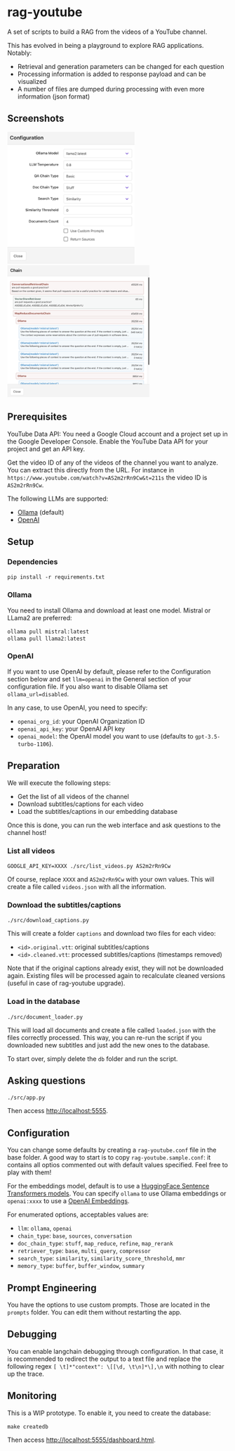 # rag-youtube

A set of scripts to build a RAG from the videos of a YouTube channel.

This has evolved in being a playground to explore RAG applications. Notably:
- Retrieval and generation parameters can be changed for each question
- Processing information is added to response payload and can be visualized
- A number of files are dumped during processing with even more information (json format)

## Screenshots

<span>
<img src="doc/configuration.png" height="300"/>
&nbsp;&nbsp;&nbsp;&nbsp;
<img src="doc/chain.png" height="300"/>
</span>

## Prerequisites

YouTube Data API: You need a Google Cloud account and a project set up in the Google Developer Console. Enable the YouTube Data API for your project and get an API key.

Get the video ID of any of the videos of the channel you want to analyze. You can extract this directly from the URL. For instance in `https://www.youtube.com/watch?v=AS2m2rRn9Cw&t=211s` the video ID is `AS2m2rRn9Cw`.

The following LLMs are supported:
- [Ollama](https://ollama.ai) (default)
- [OpenAI](https://openai.com)

## Setup

### Dependencies

```
pip install -r requirements.txt
```

### Ollama

You need to install Ollama and download at least one model. Mistral or LLama2 are preferred:

```
ollama pull mistral:latest
ollama pull llama2:latest
```

### OpenAI

If you want to use OpenAI by default, please refer to the Configuration section below and set `llm=openai` in the General section of your configuration file. If you also want to disable Ollama set `ollama_url=disabled`.

In any case, to use OpenAI, you need to specify:
- `openai_org_id`: your OpenAI Organization ID
- `openai_api_key`: your OpenAI API key
- `openai_model`: the OpenAI model you want to use (defaults to `gpt-3.5-turbo-1106`).


## Preparation

We will execute the following steps:

- Get the list of all videos of the channel
- Download subtitles/captions for each video
- Load the subtitles/captions in our embedding database

Once this is done, you can run the web interface and ask questions to the channel host!

### List all videos

```
GOOGLE_API_KEY=XXXX ./src/list_videos.py AS2m2rRn9Cw
```

Of course, replace `XXXX` and `AS2m2rRn9Cw` with your own values. This will create a file called `videos.json` with all the information.

### Download the subtitles/captions

```
./src/download_captions.py
```

This will create a folder `captions` and download two files for each video:
- `<id>.original.vtt`: original subtitles/captions
- `<id>.cleaned.vtt`: processed subtitles/captions (timestamps removed)

Note that if the original captions already exist, they will not be downloaded again. Existing files will be processed again to recalculate cleaned versions (useful in case of rag-youtube upgrade).

### Load in the database

```
./src/document_loader.py
```

This will load all documents and create a file called `loaded.json` with the files correctly processed. This way, you can re-run the script if you downloaded new subtitles and just add the new ones to the database.

To start over, simply delete the `db` folder and run the script.

## Asking questions

```
./src/app.py
```

Then access [http://localhost:5555](http://localhost:5555).

## Configuration

You can change some defaults by creating a `rag-youtube.conf` file in the base folder. A good way to start is to copy `rag-youtube.sample.conf`: it contains all optios commented out with default values specified. Feel free to play with them!

For the embeddings model, default is to use a [HuggingFace Sentence Transformers models](https://www.sbert.net/docs/pretrained_models.html). You can specify `ollama` to use Ollama embeddings or `openai:xxxx` to use a [OpenAI Embeddings](https://platform.openai.com/docs/guides/embeddings/what-are-embeddings).

For enumerated options, acceptables values are:
- `llm`: `ollama`, `openai`
- `chain_type`: `base`, `sources`, `conversation`
- `doc_chain_type`: `stuff`, `map_reduce`, `refine`, `map_rerank`
- `retriever_type`: `base`, `multi_query`, `compressor`
- `search_type`: `similarity`, `similarity_score_threshold`, `mmr`
- `memory_type`: `buffer`, `buffer_window`, `summary`

## Prompt Engineering

You have the options to use custom prompts. Those are located in the `prompts` folder. You can edit them without restarting the app.

## Debugging

You can enable langchain debugging through configuration. In that case, it is recommended to redirect the output to a text file and replace the following regex `[ \t]*"context": \[[\d, \t\n]*\],\n` with nothing to clear up the trace.

## Monitoring

This is a WIP prototype. To enable it, you need to create the database:

```
make createdb
```

Then access [http://localhost:5555/dashboard.html](http://localhost:5555/dashboard.html).
